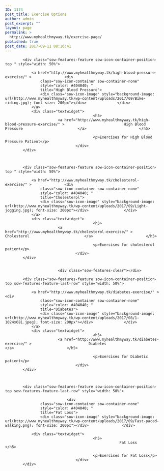 ```yaml
---
ID: 1174
post_title: Exercise Options
author: admin
post_excerpt: ""
layout: page
permalink: >
  http://www.myhealthmyway.tk/exercise-page/
published: true
post_date: 2017-09-11 08:16:41
---
```

<div id="pl-1174"  class="panel-layout" ><div id="pg-1174-0"  class="panel-grid panel-no-style" ><div id="pgc-1174-0-0"  class="panel-grid-cell"  data-weight="1" ><div id="panel-1174-0-0-0" class="so-panel widget widget_sow-features panel-first-child panel-last-child" data-index="0" data-style="{&quot;background_image_attachment&quot;:false,&quot;background_display&quot;:&quot;tile&quot;}" ><div class="so-widget-sow-features so-widget-sow-features-default-25f6cad99103">
<div class="sow-features-list sow-features-responsive">

			
			
			<div class="sow-features-feature sow-icon-container-position-top " style="width: 50%">

				<a href="http://www.myhealthmyway.tk/high-blood-pressure-exercise/" >				<div
					class="sow-icon-container sow-container-none"
                    style="color: #404040; "
					title="High Blood Pressure">
					<div class="sow-icon-image" style="background-image: url(http://www.myhealthmyway.tk/wp-content/uploads/2017/09/Bike-riding.jpg); font-size: 200px"></div>				</div>
				</a>
				<div class="textwidget">
											<h5>
							<a href="http://www.myhealthmyway.tk/high-blood-pressure-exercise/" >							High Blood Pressure							</a>						</h5>
					
											<p>Exercises for High Blood Pressure Patient</p>					
									</div>
			</div>

		
			
			<div class="sow-features-feature sow-icon-container-position-top " style="width: 50%">

				<a href="http://www.myhealthmyway.tk/cholesterol-exercise/" >				<div
					class="sow-icon-container sow-container-none"
                    style="color: #404040; "
					title="Cholesterol">
					<div class="sow-icon-image" style="background-image: url(http://www.myhealthmyway.tk/wp-content/uploads/2017/09/Light-jogging.jpg); font-size: 200px"></div>				</div>
				</a>
				<div class="textwidget">
											<h5>
							<a href="http://www.myhealthmyway.tk/cholesterol-exercise/" >							Cholesterol							</a>						</h5>
					
											<p>Exercises for cholesterol patient</p>					
									</div>
			</div>

		
							<div class="sow-features-clear"></div>
			
			<div class="sow-features-feature sow-icon-container-position-top sow-features-feature-last-row" style="width: 50%">

				<a href="http://www.myhealthmyway.tk/diabetes-exercise/" >				<div
					class="sow-icon-container sow-container-none"
                    style="color: #404040; "
					title="Diabetes">
					<div class="sow-icon-image" style="background-image: url(http://www.myhealthmyway.tk/wp-content/uploads/2017/08/1-1024x681.jpeg); font-size: 200px"></div>				</div>
				</a>
				<div class="textwidget">
											<h5>
							<a href="http://www.myhealthmyway.tk/diabetes-exercise/" >							Diabetes							</a>						</h5>
					
											<p>Exercises for Diabetic patient</p>					
									</div>
			</div>

		
			
			<div class="sow-features-feature sow-icon-container-position-top sow-features-feature-last-row" style="width: 50%">

								<div
					class="sow-icon-container sow-container-none"
                    style="color: #404040; "
					title="Fat Loss">
					<div class="sow-icon-image" style="background-image: url(http://www.myhealthmyway.tk/wp-content/uploads/2017/09/Fast-paced-walking.png); font-size: 200px"></div>				</div>
				
				<div class="textwidget">
											<h5>
														Fat Loss													</h5>
					
											<p>Exercises for Fat Loss</p>					
									</div>
			</div>

			
</div>
</div></div></div></div></div>